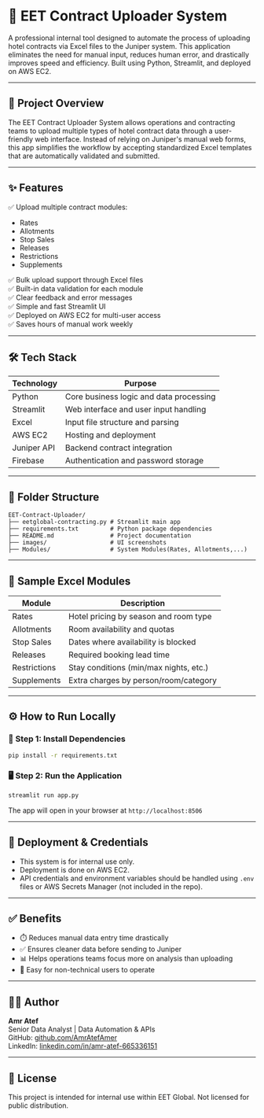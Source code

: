 # 🚀 EET Contract Uploader System

A professional internal tool designed to automate the process of uploading hotel contracts via Excel files to the Juniper system. This application eliminates the need for manual input, reduces human error, and drastically improves speed and efficiency. Built using Python, Streamlit, and deployed on AWS EC2.

---

## 📌 Project Overview

The EET Contract Uploader System allows operations and contracting teams to upload multiple types of hotel contract data through a user-friendly web interface. Instead of relying on Juniper's manual web forms, this app simplifies the workflow by accepting standardized Excel templates that are automatically validated and submitted.

---

## ✨ Features

✅ Upload multiple contract modules:
- Rates
- Allotments
- Stop Sales
- Releases
- Restrictions
- Supplements

✅ Bulk upload support through Excel files  
✅ Built-in data validation for each module  
✅ Clear feedback and error messages  
✅ Simple and fast Streamlit UI  
✅ Deployed on AWS EC2 for multi-user access  
✅ Saves hours of manual work weekly

---

## 🛠️ Tech Stack

| Technology | Purpose |
|------------|---------|
| Python     | Core business logic and data processing |
| Streamlit  | Web interface and user input handling |
| Excel      | Input file structure and parsing |
| AWS EC2    | Hosting and deployment |
| Juniper API | Backend contract integration |
| Firebase   | Authentication and password storage |

---

## 📁 Folder Structure

```
EET-Contract-Uploader/
├── eetglobal-contracting.py # Streamlit main app
├── requirements.txt         # Python package dependencies
├── README.md                # Project documentation
├── images/                  # UI screenshots
├── Modules/                 # System Modules(Rates, Allotments,...)
```


---

## 📄 Sample Excel Modules

| Module       | Description                             |
|--------------|-----------------------------------------|
| Rates        | Hotel pricing by season and room type   |
| Allotments   | Room availability and quotas            |
| Stop Sales   | Dates where availability is blocked     |
| Releases     | Required booking lead time              |
| Restrictions | Stay conditions (min/max nights, etc.)  |
| Supplements  | Extra charges by person/room/category   |


---

## ⚙️ How to Run Locally

### 🧪 Step 1: Install Dependencies
```bash
pip install -r requirements.txt
```

### 🖥️ Step 2: Run the Application
```bash
streamlit run app.py
```

The app will open in your browser at `http://localhost:8506`

---

## 🔐 Deployment & Credentials
- This system is for internal use only.
- Deployment is done on AWS EC2.
- API credentials and environment variables should be handled using `.env` files or AWS Secrets Manager (not included in the repo).

---

## ✅ Benefits

- ⏱️ Reduces manual data entry time drastically
- ✅ Ensures cleaner data before sending to Juniper
- 📊 Helps operations teams focus more on analysis than uploading
- 🧠 Easy for non-technical users to operate

---

## 🧑‍💻 Author

**Amr Atef**  
Senior Data Analyst | Data Automation & APIs  
GitHub: [github.com/AmrAtefAmer](https://github.com/AmrAtefAmer)  
LinkedIn: [linkedin.com/in/amr-atef-665336151](https://linkedin.com/in/amr-atef-665336151)

---

## 📝 License

This project is intended for internal use within EET Global. Not licensed for public distribution.

